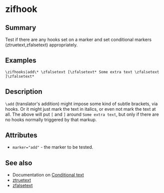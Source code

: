 # zifhook
## Summary
Test if there are any hooks set on a marker and set conditional markers (ztruetext,zfalsetext) appropriately.

## Examples
```
\zifhooks|add\* \zfalsetext [\zfalsetext* Some extra text \zfalsetext ]\zfalsetext*
```

## Description
`\add` (translator's addition) might impose some kind of subtle brackets, via hooks.
Or it might just mark the text in italics, or even not mark the text at all.
The above will put `[` and `]` around `Some extra text`, but only if there are
no hooks normally triggered by that
markup.

## Attributes
* `marker="add"` - the marker to be tested.

## See also
* Documentation on [Conditional text](conditional.md)
* [ztruetext](ztruetext.md)
* [zfalsetext](zfalsetext.md)
